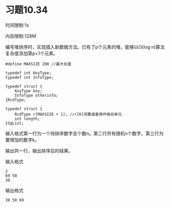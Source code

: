 # 习题10.34

时间限制:1s

内存限制:128M

编写堆排序时，实现插入新数据方法。已有了p个元素的堆，能够以O(log n)算法复杂度添加第p+1个元素。

    #define MAXSIZE 200 //最大长度

    typedef int KeyType;
    typedef int InfoType;

    typedef struct {
        KeyType key;
        InfoType otherinfo;
    }RcdType;

    typedef struct {
        RcdType r[MAXSIZE + 1]; //r[0]闲置或者用作哨兵单元
        int length;
    }SqList;
    
输入格式第一行为一个待排序数字总个数n。第二行共有随机n个数字。第三行为要增加的数字k。

输出共一行，输出排序后的结果。

输入格式

    2
    69 50
    38

输出格式

    38 50 69
